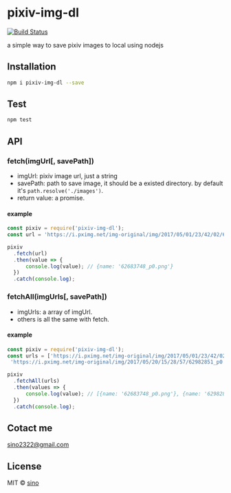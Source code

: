 # pixiv-img-dl

[![Build Status](https://travis-ci.org/sino2322/pixiv-img-dl.svg?branch=master)](https://travis-ci.org/sino2322/pixiv-img-dl)

a simple way to save pixiv images to local using nodejs

## Installation

```bash
npm i pixiv-img-dl --save
```

## Test

```bash
npm test
```

## API

### fetch(imgUrl[, savePath])

* imgUrl: pixiv image url, just a string
* savePath: path to save image, it should be a existed directory. by default it's `path.resolve('./images')`.
* return value: a promise.

#### example

```js
const pixiv = require('pixiv-img-dl');
const url = 'https://i.pximg.net/img-original/img/2017/05/01/23/42/02/62683748_p0.png';

pixiv
  .fetch(url)
  .then(value => {
      console.log(value); // {name: '62683748_p0.png'}
  })
  .catch(console.log);
```

### fetchAll(imgUrls[, savePath])

* imgUrls: a array of imgUrl.
* others is all the same with fetch.

#### example

```js
const pixiv = require('pixiv-img-dl');
const urls = ['https://i.pximg.net/img-original/img/2017/05/01/23/42/02/62683748_p0.png',
 'https://i.pximg.net/img-original/img/2017/05/20/15/28/57/62982851_p0.png'];

pixiv
  .fetchAll(urls)
  .then(values => {
      console.log(value); // [{name: '62683748_p0.png'}, {name: '62982851_p0.png'}]
  })
  .catch(console.log);
```

## Cotact me

sino2322@gmail.com

## License

MIT © [sino](http://onesino.com)